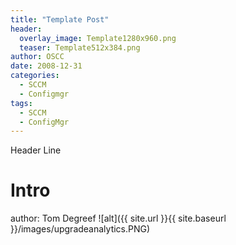 ```yaml
---
title: "Template Post"
header:
  overlay_image: Template1280x960.png
  teaser: Template512x384.png
author: OSCC
date: 2008-12-31
categories:
  - SCCM
  - Configmgr
tags:
  - SCCM
  - ConfigMgr
---
```


Header Line

# Intro #
author: Tom Degreef
![alt]({{ site.url }}{{ site.baseurl }}/images/upgradeanalytics.PNG)



